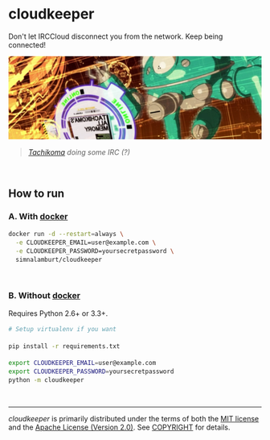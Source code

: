 cloudkeeper
===============
Don't let IRCCloud disconnect you from the network. Keep being connected!

![Tachikoma doing some IRC]

> *[Tachikoma] doing some IRC (?)*

&nbsp;

How to run
--------
### A. With [docker]
```bash
docker run -d --restart=always \
  -e CLOUDKEEPER_EMAIL=user@example.com \
  -e CLOUDKEEPER_PASSWORD=yoursecretpassword \
  simnalamburt/cloudkeeper
```

&nbsp;

### B. Without [docker]
Requires Python 2.6+ or 3.3+.

```bash
# Setup virtualenv if you want

pip install -r requirements.txt

export CLOUDKEEPER_EMAIL=user@example.com
export CLOUDKEEPER_PASSWORD=yoursecretpassword
python -m cloudkeeper
```

&nbsp;

--------
*cloudkeeper* is primarily distributed under the terms of both the [MIT
license] and the [Apache License (Version 2.0)]. See [COPYRIGHT] for details.

[Tachikoma doing some IRC]: tachikoma.jpg
[Tachikoma]: https://en.wikipedia.org/wiki/Tachikoma
[docker]: https://docker.com/
[MIT license]: LICENSE-MIT
[Apache License (Version 2.0)]: LICENSE-APACHE
[COPYRIGHT]: COPYRIGHT
